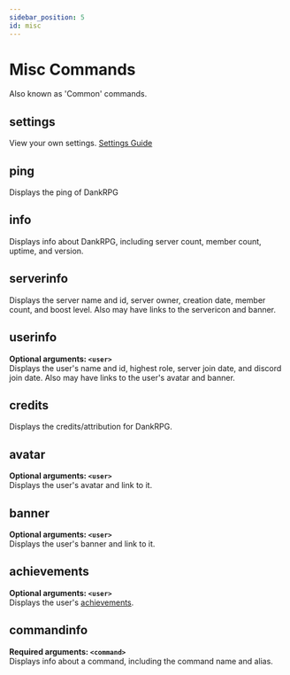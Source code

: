 ```yaml
---
sidebar_position: 5
id: misc
---
```


# Misc Commands
Also known as 'Common' commands.

## settings
View your own settings. [Settings Guide](https://dankrpg.xyz/docs/The-Basics/user-settings)

## ping
Displays the ping of DankRPG

## info
Displays info about DankRPG, including server count, member count, uptime, and version.

## serverinfo
Displays the server name and id, server owner, creation date, member count, and boost level. Also may have links to the servericon and banner.

## userinfo
**Optional arguments: `<user>`** <br />
Displays the user's name and id, highest role, server join date, and discord join date. Also may have links to the user's avatar and banner.

## credits
Displays the credits/attribution for DankRPG.

## avatar
**Optional arguments: `<user>`** <br />
Displays the user's avatar and link to it.

## banner
**Optional arguments: `<user>`** <br />
Displays the user's banner and link to it.

## achievements
**Optional arguments: `<user>`** <br />
Displays the user's [achievements](https://dankrpg.xyz/docs/The-Basics/achievements).

## commandinfo
**Required arguments: `<command>`** <br />
Displays info about a command, including the command name and alias.